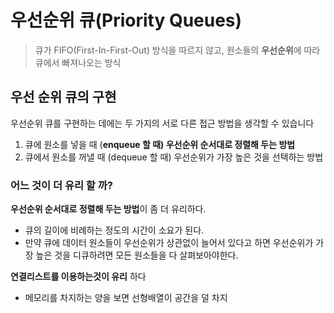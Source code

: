 # 우선순위 큐(Priority Queues)

> 큐가 FIFO(First-In-First-Out) 방식을 따르지 않고, 원소들의 **우선순위**에 따라 큐에서 빠져나오는 방식



## 우선 순위 큐의 구현

우선순위 큐를 구현하는 데에는 두 가지의 서로 다른 접근 방법을 생각할 수 있습니다

1. 큐에 원소를 넣을 때 (**enqueue 할 때) 우선순위 순서대로 정렬해 두는 방법**
2. 큐에서 원소를 꺼낼 때 (dequeue 할 때) 우선순위가 가장 높은 것을 선택하는 방법

### 어느 것이 더 유리 할 까?

**우선순위 순서대로 정렬해 두는 방법**이 좀 더 유리하다.

- 큐의 길이에 비례하는 정도의 시간이 소요가 된다.
- 만약 큐에 데이터 원소들이 우선순위가 상관없이 늘어서 있다고 하면 우선순위가 가장 높은 것을 디큐하려면 모든 원소들을 다 살펴보아야한다.

**연결리스트를 이용하는것이 유리** 하다

- 메모리를 차지하는 양을 보면 선형배열이 공간을 덜 차지



